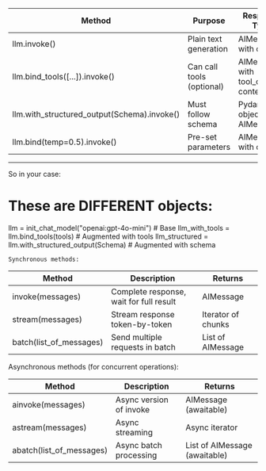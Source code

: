 | Method                                      | Purpose                   | Response Type                        |
| ------------------------------------------- | ------------------------- | ------------------------------------ |
| llm.invoke()                                | Plain text generation     | AIMessage with content               |
| llm.bind_tools([...]).invoke()              | Can call tools (optional) | AIMessage with tool_calls or content |
| llm.with_structured_output(Schema).invoke() | Must follow schema        | Pydantic object (not AIMessage!)     |
| llm.bind(temp=0.5).invoke()                 | Pre-set parameters        | AIMessage with content               |

---

So in your case:

# These are DIFFERENT objects:

llm = init_chat_model("openai:gpt-4o-mini") # Base
llm_with_tools = llm.bind_tools(tools) # Augmented with tools
llm_structured = llm.with_structured_output(Schema) # Augmented with schema

    Synchronous methods:

| Method                  | Description                             | Returns            |
| ----------------------- | --------------------------------------- | ------------------ |
| invoke(messages)        | Complete response, wait for full result | AIMessage          |
| stream(messages)        | Stream response token-by-token          | Iterator of chunks |
| batch(list_of_messages) | Send multiple requests in batch         | List of AIMessage  |

Asynchronous methods (for concurrent operations):

| Method                   | Description             | Returns                       |
| ------------------------ | ----------------------- | ----------------------------- |
| ainvoke(messages)        | Async version of invoke | AIMessage (awaitable)         |
| astream(messages)        | Async streaming         | Async iterator                |
| abatch(list_of_messages) | Async batch processing  | List of AIMessage (awaitable) |
